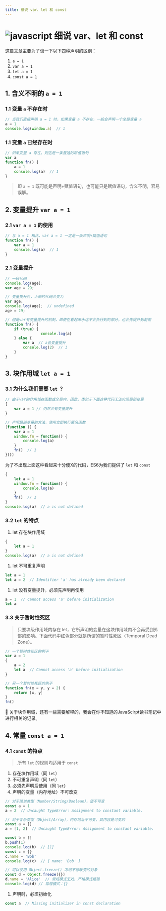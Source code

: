 ```yaml
---
title: 细说 var、let 和 const
---
```


# ![javascript](https://zhuye-1308301598.file.myqcloud.com/icons/javascript.png) 细说 var、let 和 const

这篇文章主要为了谈一下以下四种声明的区别：

1. `a = 1`
2. `var a = 1`
3. `let a = 1`
4. `const a = 1`

## 1. 含义不明的 `a = 1`

### 1.1 变量 `a` 不存在时

```jsx
// 当我们直接声明 a = 1 时，如果变量 a 不存在，一般会声明一个全局变量 a
a = 1
console.log(window.a)  // 1
```

### 1.1 变量 `a` 已经存在时

```jsx
// 如果变量 a 存在，则这是一条普通的赋值语句
var a
function fn() {
    a = 1
    console.log(a)  // 1
}
```

> 即 `a = 1` 既可能是声明+赋值语句，也可能只是赋值语句，含义不明，容易误解。

## 2. 变量提升 `var a = 1`

### 2.1 `var a = 1` 的使用

```jsx
// 与 a = 1 相比，var a = 1 一定是一条声明+赋值语句
function fn() {
    var a = 1
    console.log(a)  // 1
}
```

### 2.1 变量提升

```jsx
// 一段代码
console.log(age);
var age = 29;

// 变量提升后，上面的代码会变为
var age;
console.log(age);  // undefined
age = 29;
```

```jsx
// 但是var有变量提升的机制，即使在看起来永远不会执行到的部分，也会先提升到前面
function fn() {
    if (true) {
				console.log(a)
    } else {
        var a  // a会变量提升
        console.log(2)  // 1
    }
}
```

## 3. 块作用域 `let a = 1`

### 3.1 为什么我们需要 `let` ？

```jsx
// 由于var的作用域在函数或全局内，因此，类似于下面这种代码无法实现局部变量
{
    var a = 1 // 仍然会有变量提升
}

// 声明局部变量的方法，使用立即执行匿名函数
(function () {
    var a = 1
    window.fn = function() {
        console.log(a)
    }
    fn()  // 1
}())
```

为了不出现上面这种看起来十分傻X的代码，ES6为我们提供了 `let` 和 `const`

```jsx
{
    let a = 1
    window.fn = function() {
        console.log(a)
    }
    fn()  // 1
}
console.log(a)  // a is not defined
```

### 3.2 `let` 的特点

1. let 存在块作用域

```jsx
{
    let a = 1
}
console.log(a)  // a is not defined
```

1. let 不可重复声明

```jsx
let a = 1
let a = 2  // Identifier 'a' has already been declared
```

1. let 没有变量提升，必须先声明再使用

```jsx
a = 1  // Cannot access 'a' before initialization
let a
```

### 3.3 关于暂时性死区

> 只要块级作用域内存在 let，它所声明的变量在这块作用域内不会再受到外部的影响。下面代码中红色部分就是所谓的暂时性死区（Temporal Dead Zone）。

```jsx
// 一个暂时性死区的例子
var a = 1
{        
    a = 2
    let a  // Cannot access 'a' before initialization
}
```

```jsx
// 另一个暂时性死区的例子
function fn(x = y, y = 2) {
    return [x, y]
}
fn()
```

<aside>
📖 关于块作用域，还有一些需要解释的，我会在你不知道的JavaScirpt读书笔记中进行相关的记录。


</aside>

## 4. 常量 `const a = 1`

### 4.1 `const` 的特点

> 所有 `let` 的规则均适用于 `const`

1. 存在块作用域（同 `let`）
2. 不可重复声明（同 `let`）
3. 必须先声明后使用（同 `let`）
4. 声明的变量（内存地址）不可改变

```jsx
// 对于简单类型（Number/String/Boolean），值不可变
const a = 1
a = 2  // Uncaught TypeError: Assignment to constant variable.
```

```jsx
// 对于复杂类型（Object/Array），内存地址不可变，其内容是可变的
const a = []
a = [1, 2]  // Uncaught TypeError: Assignment to constant variable.

const b = []
b.push(1)
console.log(b)  // [1]
const c = {}
c.name = 'Bob'
console.log(c)  // { name: 'Bob' }

// 可以使用 Object.freeze() 冻结不想改变的对象
const d = Object.freeze({})
d.name = 'Alice'  // 常规模式无效，严格模式报错
console.log(d) // 常规模式：{}
```

1. 声明时，必须初始化

```jsx
const a  // Missing initializer in const declaration
```